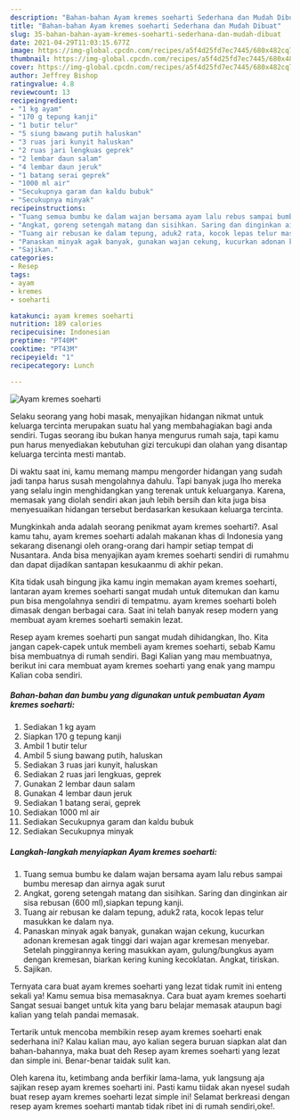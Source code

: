 ```yaml
---
description: "Bahan-bahan Ayam kremes soeharti Sederhana dan Mudah Dibuat"
title: "Bahan-bahan Ayam kremes soeharti Sederhana dan Mudah Dibuat"
slug: 35-bahan-bahan-ayam-kremes-soeharti-sederhana-dan-mudah-dibuat
date: 2021-04-29T11:03:15.677Z
image: https://img-global.cpcdn.com/recipes/a5f4d25fd7ec7445/680x482cq70/ayam-kremes-soeharti-foto-resep-utama.jpg
thumbnail: https://img-global.cpcdn.com/recipes/a5f4d25fd7ec7445/680x482cq70/ayam-kremes-soeharti-foto-resep-utama.jpg
cover: https://img-global.cpcdn.com/recipes/a5f4d25fd7ec7445/680x482cq70/ayam-kremes-soeharti-foto-resep-utama.jpg
author: Jeffrey Bishop
ratingvalue: 4.8
reviewcount: 13
recipeingredient:
- "1 kg ayam"
- "170 g tepung kanji"
- "1 butir telur"
- "5 siung bawang putih haluskan"
- "3 ruas jari kunyit haluskan"
- "2 ruas jari lengkuas geprek"
- "2 lembar daun salam"
- "4 lembar daun jeruk"
- "1 batang serai geprek"
- "1000 ml air"
- "Secukupnya garam dan kaldu bubuk"
- "Secukupnya minyak"
recipeinstructions:
- "Tuang semua bumbu ke dalam wajan bersama ayam lalu rebus sampai bumbu meresap dan airnya agak surut"
- "Angkat, goreng setengah matang dan sisihkan. Saring dan dinginkan air sisa rebusan (600 ml),siapkan tepung kanji."
- "Tuang air rebusan ke dalam tepung, aduk2 rata, kocok lepas telur masukkan ke dalam nya."
- "Panaskan minyak agak banyak, gunakan wajan cekung, kucurkan adonan kremesan agak tinggi dari wajan agar kremesan menyebar. Setelah pinggirannya kering masukkan ayam, gulung/bungkus ayam dengan kremesan, biarkan kering kuning kecoklatan. Angkat, tiriskan."
- "Sajikan."
categories:
- Resep
tags:
- ayam
- kremes
- soeharti

katakunci: ayam kremes soeharti 
nutrition: 189 calories
recipecuisine: Indonesian
preptime: "PT40M"
cooktime: "PT43M"
recipeyield: "1"
recipecategory: Lunch

---
```



![Ayam kremes soeharti](https://img-global.cpcdn.com/recipes/a5f4d25fd7ec7445/680x482cq70/ayam-kremes-soeharti-foto-resep-utama.jpg)

Selaku seorang yang hobi masak, menyajikan hidangan nikmat untuk keluarga tercinta merupakan suatu hal yang membahagiakan bagi anda sendiri. Tugas seorang ibu bukan hanya mengurus rumah saja, tapi kamu pun harus menyediakan kebutuhan gizi tercukupi dan olahan yang disantap keluarga tercinta mesti mantab.

Di waktu  saat ini, kamu memang mampu mengorder hidangan yang sudah jadi tanpa harus susah mengolahnya dahulu. Tapi banyak juga lho mereka yang selalu ingin menghidangkan yang terenak untuk keluarganya. Karena, memasak yang diolah sendiri akan jauh lebih bersih dan kita juga bisa menyesuaikan hidangan tersebut berdasarkan kesukaan keluarga tercinta. 



Mungkinkah anda adalah seorang penikmat ayam kremes soeharti?. Asal kamu tahu, ayam kremes soeharti adalah makanan khas di Indonesia yang sekarang disenangi oleh orang-orang dari hampir setiap tempat di Nusantara. Anda bisa menyajikan ayam kremes soeharti sendiri di rumahmu dan dapat dijadikan santapan kesukaanmu di akhir pekan.

Kita tidak usah bingung jika kamu ingin memakan ayam kremes soeharti, lantaran ayam kremes soeharti sangat mudah untuk ditemukan dan kamu pun bisa mengolahnya sendiri di tempatmu. ayam kremes soeharti boleh dimasak dengan berbagai cara. Saat ini telah banyak resep modern yang membuat ayam kremes soeharti semakin lezat.

Resep ayam kremes soeharti pun sangat mudah dihidangkan, lho. Kita jangan capek-capek untuk membeli ayam kremes soeharti, sebab Kamu bisa membuatnya di rumah sendiri. Bagi Kalian yang mau membuatnya, berikut ini cara membuat ayam kremes soeharti yang enak yang mampu Kalian coba sendiri.

<!--inarticleads1-->

##### Bahan-bahan dan bumbu yang digunakan untuk pembuatan Ayam kremes soeharti:

1. Sediakan 1 kg ayam
1. Siapkan 170 g tepung kanji
1. Ambil 1 butir telur
1. Ambil 5 siung bawang putih, haluskan
1. Sediakan 3 ruas jari kunyit, haluskan
1. Sediakan 2 ruas jari lengkuas, geprek
1. Gunakan 2 lembar daun salam
1. Gunakan 4 lembar daun jeruk
1. Sediakan 1 batang serai, geprek
1. Sediakan 1000 ml air
1. Sediakan Secukupnya garam dan kaldu bubuk
1. Sediakan Secukupnya minyak




<!--inarticleads2-->

##### Langkah-langkah menyiapkan Ayam kremes soeharti:

1. Tuang semua bumbu ke dalam wajan bersama ayam lalu rebus sampai bumbu meresap dan airnya agak surut
1. Angkat, goreng setengah matang dan sisihkan. Saring dan dinginkan air sisa rebusan (600 ml),siapkan tepung kanji.
1. Tuang air rebusan ke dalam tepung, aduk2 rata, kocok lepas telur masukkan ke dalam nya.
1. Panaskan minyak agak banyak, gunakan wajan cekung, kucurkan adonan kremesan agak tinggi dari wajan agar kremesan menyebar. Setelah pinggirannya kering masukkan ayam, gulung/bungkus ayam dengan kremesan, biarkan kering kuning kecoklatan. Angkat, tiriskan.
1. Sajikan.




Ternyata cara buat ayam kremes soeharti yang lezat tidak rumit ini enteng sekali ya! Kamu semua bisa memasaknya. Cara buat ayam kremes soeharti Sangat sesuai banget untuk kita yang baru belajar memasak ataupun bagi kalian yang telah pandai memasak.

Tertarik untuk mencoba membikin resep ayam kremes soeharti enak sederhana ini? Kalau kalian mau, ayo kalian segera buruan siapkan alat dan bahan-bahannya, maka buat deh Resep ayam kremes soeharti yang lezat dan simple ini. Benar-benar taidak sulit kan. 

Oleh karena itu, ketimbang anda berfikir lama-lama, yuk langsung aja sajikan resep ayam kremes soeharti ini. Pasti kamu tiidak akan nyesel sudah buat resep ayam kremes soeharti lezat simple ini! Selamat berkreasi dengan resep ayam kremes soeharti mantab tidak ribet ini di rumah sendiri,oke!.

